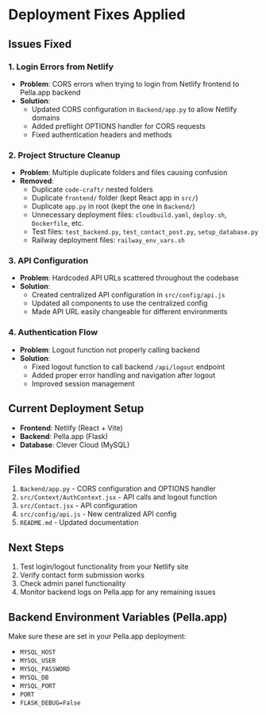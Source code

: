 # Deployment Fixes Applied

## Issues Fixed

### 1. Login Errors from Netlify
- **Problem**: CORS errors when trying to login from Netlify frontend to Pella.app backend
- **Solution**: 
  - Updated CORS configuration in `Backend/app.py` to allow Netlify domains
  - Added preflight OPTIONS handler for CORS requests
  - Fixed authentication headers and methods

### 2. Project Structure Cleanup
- **Problem**: Multiple duplicate folders and files causing confusion
- **Removed**:
  - Duplicate `code-craft/` nested folders
  - Duplicate `frontend/` folder (kept React app in `src/`)
  - Duplicate `app.py` in root (kept the one in `Backend/`)
  - Unnecessary deployment files: `cloudbuild.yaml`, `deploy.sh`, `Dockerfile`, etc.
  - Test files: `test_backend.py`, `test_contact_post.py`, `setup_database.py`
  - Railway deployment files: `railway_env_vars.sh`

### 3. API Configuration
- **Problem**: Hardcoded API URLs scattered throughout the codebase
- **Solution**:
  - Created centralized API configuration in `src/config/api.js`
  - Updated all components to use the centralized config
  - Made API URL easily changeable for different environments

### 4. Authentication Flow
- **Problem**: Logout function not properly calling backend
- **Solution**:
  - Fixed logout function to call backend `/api/logout` endpoint
  - Added proper error handling and navigation after logout
  - Improved session management

## Current Deployment Setup

- **Frontend**: Netlify (React + Vite)
- **Backend**: Pella.app (Flask)
- **Database**: Clever Cloud (MySQL)

## Files Modified

1. `Backend/app.py` - CORS configuration and OPTIONS handler
2. `src/Context/AuthContext.jsx` - API calls and logout function
3. `src/Contact.jsx` - API configuration
4. `src/config/api.js` - New centralized API config
5. `README.md` - Updated documentation

## Next Steps

1. Test login/logout functionality from your Netlify site
2. Verify contact form submission works
3. Check admin panel functionality
4. Monitor backend logs on Pella.app for any remaining issues

## Backend Environment Variables (Pella.app)

Make sure these are set in your Pella.app deployment:
- `MYSQL_HOST`
- `MYSQL_USER` 
- `MYSQL_PASSWORD`
- `MYSQL_DB`
- `MYSQL_PORT`
- `PORT`
- `FLASK_DEBUG=False`